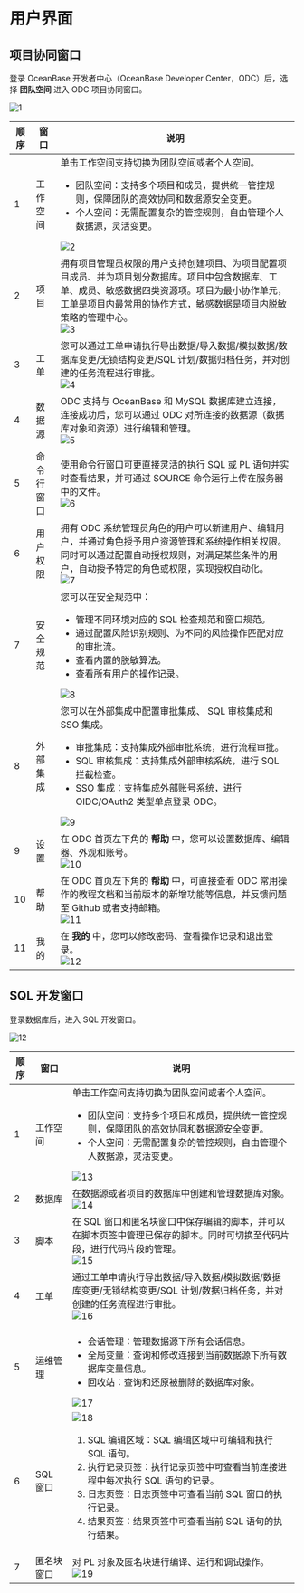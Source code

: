 # 用户界面

## 项目协同窗口

登录 OceanBase 开发者中心（OceanBase Developer Center，ODC）后，选择 **团队空间** 进入 ODC 项目协同窗口。

![1](https://obbusiness-private.oss-cn-shanghai.aliyuncs.com/doc/img/odc/424/200.odc-overview/600.odc-console/1.png)

| 顺序 | 窗口 | 说明 |
| ------ | ------ | ------ |
| 1 | 工作空间 |单击工作空间支持切换为团队空间或者个人空间。<ul><li> 团队空间：支持多个项目和成员，提供统一管控规则，保障团队的高效协同和数据源安全变更。</li><li> 个人空间：无需配置复杂的管控规则，自由管理个人数据源，灵活变更。</li></ul>![2](https://obbusiness-private.oss-cn-shanghai.aliyuncs.com/doc/img/odc/422/200.odc-overview/600.odc-console/2.png)|
| 2 | 项目 |拥有项目管理员权限的用户支持创建项目、为项目配置项目成员、并为项目划分数据库。项目中包含数据库、工单、成员、敏感数据四类资源项。项目为最小协作单元，工单是项目内最常用的协作方式，敏感数据是项目内脱敏策略的管理中心。<br>![3](https://obbusiness-private.oss-cn-shanghai.aliyuncs.com/doc/img/odc/422/200.odc-overview/600.odc-console/3.png)|
| 3 | 工单 |您可以通过工单申请执行导出数据/导入数据/模拟数据/数据库变更/无锁结构变更/SQL 计划/数据归档任务，并对创建的任务流程进行审批。<br>![4](https://obbusiness-private.oss-cn-shanghai.aliyuncs.com/doc/img/odc/422/200.odc-overview/600.odc-console/4.png)|
| 4 | 数据源 |ODC 支持与 OceanBase 和 MySQL 数据库建立连接，连接成功后，您可以通过 ODC 对所连接的数据源（数据库对象和资源）进行编辑和管理。<br>![5](https://obbusiness-private.oss-cn-shanghai.aliyuncs.com/doc/img/odc/422/200.odc-overview/600.odc-console/5.png)|
| 5 | 命令行窗口|使用命令行窗口可更直接灵活的执行 SQL 或 PL 语句并实时查看结果，并可通过 SOURCE 命令运行上传在服务器中的文件。<br>![6](https://obbusiness-private.oss-cn-shanghai.aliyuncs.com/doc/img/odc/422/200.odc-overview/600.odc-console/6.png)|
| 6 | 用户权限​|拥有 ODC 系统管理员角色的用户可以新建用户、编辑用户，并通过角色授予用户资源管理和系统操作相关权限。同时可以通过配置自动授权规则，对满足某些条件的用户，自动授予特定的角色或权限，实现授权自动化。<br>![7](https://obbusiness-private.oss-cn-shanghai.aliyuncs.com/doc/img/odc/422/200.odc-overview/600.odc-console/7.png)|
| 7 | 安全规范​|您可以在安全规范中：<ul><li>管理不同环境对应的 SQL 检查规范和窗口规范。</li><li>通过配置风险识别规则、为不同的风险操作匹配对应的审批流。</li><li>查看内置的脱敏算法。</li><li>查看所有用户的操作记录。</li></ul>![8](https://obbusiness-private.oss-cn-shanghai.aliyuncs.com/doc/img/odc/422/200.odc-overview/600.odc-console/8.png)|
| 8 | 外部集成​|您可以在外部集成中配置审批集成、 SQL 审核集成和 SSO 集成。<ul><li>审批集成：支持集成外部审批系统，进行流程审批。</li><li>SQL 审核集成：支持集成外部审核系统，进行 SQL 拦截检查。</li><li>SSO 集成：支持集成外部账号系统，进行 OIDC/OAuth2 类型单点登录 ODC。</li></ul>![9](https://obbusiness-private.oss-cn-shanghai.aliyuncs.com/doc/img/odc/422/200.odc-overview/600.odc-console/9.png)|
|9|设置|在 ODC 首页左下角的 **帮助** 中，您可以设置数据库、编辑器、外观和账号。<br>![10](https://obbusiness-private.oss-cn-shanghai.aliyuncs.com/doc/img/odc/424/200.odc-overview/600.odc-console/10.png)|
| 10 | 帮助​|在 ODC 首页左下角的 **帮助** 中，可直接查看 ODC 常用操作的教程文档和当前版本的新增功能等信息，并反馈问题至 Github 或者支持邮箱。<br>![11](https://obbusiness-private.oss-cn-shanghai.aliyuncs.com/doc/img/odc/422/200.odc-overview/600.odc-console/10.png)|
| 11 | 我的​|在 **我的** 中，您可以修改密码、查看操作记录和退出登录。<br>![12](https://obbusiness-private.oss-cn-shanghai.aliyuncs.com/doc/img/odc/424/200.odc-overview/600.odc-console/12.png)|

## SQL 开发窗口

登录数据库后，进入 SQL 开发窗口。

![12](https://obbusiness-private.oss-cn-shanghai.aliyuncs.com/doc/img/odc/432/200.odc-overview/600.odc-console/12.png)

| 顺序 | 窗口 | 说明 |
| ------ | ------ | ------ | 
| 1 | 工作空间 |单击工作空间支持切换为团队空间或者个人空间。<ul><li> 团队空间：支持多个项目和成员，提供统一管控规则，保障团队的高效协同和数据源安全变更。</li><li> 个人空间：无需配置复杂的管控规则，自由管理个人数据源，灵活变更。</li></ul>![13](https://obbusiness-private.oss-cn-shanghai.aliyuncs.com/doc/img/odc/422/200.odc-overview/600.odc-console/13.png)|
| 2 | 数据库 |在数据源或者项目的数据库中创建和管理数据库对象。<br>![14](https://obbusiness-private.oss-cn-shanghai.aliyuncs.com/doc/img/odc/422/200.odc-overview/600.odc-console/14.png)|
| 3 | 脚本 |在 SQL 窗口和匿名块窗口中保存编辑的脚本，并可以在脚本页签中管理已保存的脚本。同时可切换至代码片段，进行代码片段的管理。<br>![15](https://obbusiness-private.oss-cn-shanghai.aliyuncs.com/doc/img/odc/422/200.odc-overview/600.odc-console/15.png)|
| 4 | 工单 |通过工单申请执行导出数据/导入数据/模拟数据/数据库变更/无锁结构变更/SQL 计划/数据归档任务，并对创建的任务流程进行审批。<br>![16](https://obbusiness-private.oss-cn-shanghai.aliyuncs.com/doc/img/odc/422/200.odc-overview/600.odc-console/16.png)|
| 5 | 运维管理|<ul><li> 会话管理：管理数据源下所有会话信息。</li><li> 全局变量：查询和修改连接到当前数据源下所有数据库变量信息。</li><li> 回收站：查询和还原被删除的数据库对象。</li></ul>![17](https://obbusiness-private.oss-cn-shanghai.aliyuncs.com/doc/img/odc/422/200.odc-overview/600.odc-console/17.png)|
| 6 | SQL 窗口​|![18](https://obbusiness-private.oss-cn-shanghai.aliyuncs.com/doc/img/odc/430/200.odc-overview/600.odc-console/18.png)<ol><li>SQL 编辑区域：SQL 编辑区域中可编辑和执行 SQL 语句。</li><li>执行记录页签：执行记录页签中可查看当前连接进程中每次执行 SQL 语句的记录。</li><li>日志页签：日志页签中可查看当前 SQL 窗口的执行记录。</li><li>结果页签：结果页签中可查看当前 SQL 语句的执行结果。</li></ul>|
| 7 | 匿名块窗口​|对 PL 对象及匿名块进行编译、运行和调试操作。<br>![19](https://obbusiness-private.oss-cn-shanghai.aliyuncs.com/doc/img/odc/432/200.odc-overview/600.odc-console/19.png)|